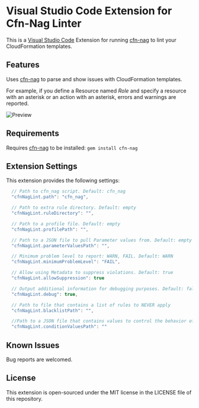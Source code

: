 # Visual Studio Code Extension for Cfn-Nag Linter

This is a [Visual Studio Code](https://code.visualstudio.com) Extension for running [cfn-nag](https://github.com/stelligent/cfn_nag) to lint your CloudFormation templates.

## Features

Uses [cfn-nag](https://github.com/stelligent/cfn_nag) to parse and show issues with CloudFormation templates.

For example, if you define a Resource named *Role* and specify a resource with an asterisk or an action with an asterisk, errors and warnings are reported.

![Preview](https://github.com/mwpearce/vscode-cfn-nag/raw/master/images/preview.png)

## Requirements

Requires [cfn-nag](https://github.com/stelligent/cfn_nag) to be installed: `gem install cfn-nag`

## Extension Settings

This extension provides the following settings:

```javascript
  // Path to cfn_nag script. Default: cfn_nag
  "cfnNagLint.path": "cfn_nag",

  // Path to extra rule directory. Default: empty
  "cfnNagLint.ruleDirectory": "",

  // Path to a profile file. Default: empty
  "cfnNagLint.profilePath": "",

  // Path to a JSON file to pull Parameter values from. Default: empty
  "cfnNagLint.parameterValuesPath": "",

  // Minimum problem level to report: WARN, FAIL. Default: WARN
  "cfnNagLint.minimumProblemLevel": "FAIL",

  // Allow using Metadata to suppress violations. Default: true
  "cfnNagLint.allowSuppression": true

  // Output additional information for debugging purposes. Default: false
  "cfnNagLint.debug": true,

  // Path to file that contains a list of rules to NEVER apply
  "cfnNagLint.blacklistPath": "",

  //Path to a JSON file that contains values to control the behavior of conditions
  "cfnNagLint.conditionValuesPath": ""
```

## Known Issues

Bug reports are welcomed.

## License

This extension is open-sourced under the MIT license in the LICENSE file of this repository.